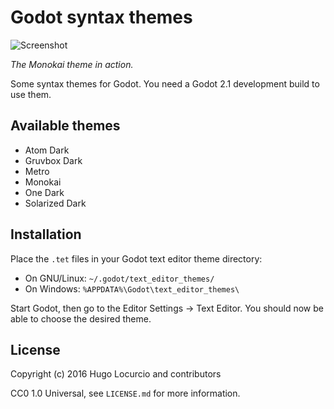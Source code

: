 # Godot syntax themes

![Screenshot](https://lut.im/T5RjyyWs9U/BUVYbEStfFe1pr3i.png)

*The Monokai theme in action.*

Some syntax themes for Godot. You need a Godot 2.1 development build to use
them.

## Available themes

- Atom Dark
- Gruvbox Dark
- Metro
- Monokai
- One Dark
- Solarized Dark

## Installation

Place the `.tet` files in your Godot text editor theme directory:

- On GNU/Linux: `~/.godot/text_editor_themes/`
- On Windows: `%APPDATA%\Godot\text_editor_themes\`

Start Godot, then go to the Editor Settings -> Text Editor. You should now be
able to choose the desired theme.

## License

Copyright (c) 2016 Hugo Locurcio and contributors

CC0 1.0 Universal, see `LICENSE.md` for more information.
